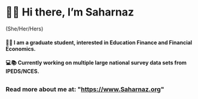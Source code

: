 # :woman_teacher: Hi there, I’m Saharnaz 
(She/Her/Hers)
#### :woman_student: I am a graduate student, interested in Education Finance and Financial Economics. 
#### 💻:books: Currently working on multiple large national survey data sets from IPEDS/NCES. 
## 
### Read more about me at: "https://www.Saharnaz.org"


<!---
(this file) appears on your GitHub profile.
see how to edit it here at 
https://docs.github.com/en/get-started/writing-on-github/getting-started-with-writing-and-formatting-on-github/basic-writing-and-formatting-syntax
You can click the Preview link to take a look at your changes.
--->
